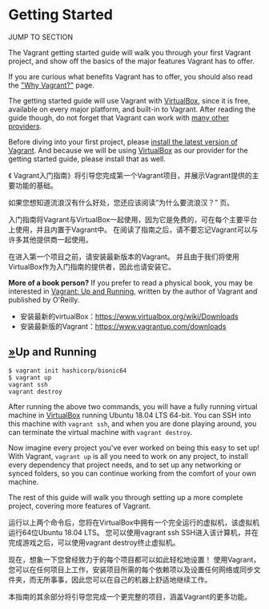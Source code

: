 # Getting Started

JUMP TO SECTION

The Vagrant getting started guide will walk you through your first Vagrant project, and show off the basics of the major features Vagrant has to offer.

If you are curious what benefits Vagrant has to offer, you should also read the ["Why Vagrant?"](https://www.vagrantup.com/intro) page.

The getting started guide will use Vagrant with [VirtualBox](https://www.virtualbox.org/), since it is free, available on every major platform, and built-in to Vagrant. After reading the guide though, do not forget that Vagrant can work with [many other providers](https://www.vagrantup.com/intro/getting-started/providers).

Before diving into your first project, please [install the latest version of Vagrant](https://www.vagrantup.com/docs/installation/). And because we will be using [VirtualBox](https://www.virtualbox.org/) as our provider for the getting started guide, please install that as well.

《 Vagrant入门指南》将引导您完成第一个Vagrant项目，并展示Vagrant提供的主要功能的基础。



如果您想知道流浪汉有什么好处，您还应该阅读“为什么要流浪汉？” 页。



入门指南将Vagrant与VirtualBox一起使用，因为它是免费的，可在每个主要平台上使用，并且内置于Vagrant中。 在阅读了指南之后，请不要忘记Vagrant可以与许多其他提供商一起使用。



在进入第一个项目之前，请安装最新版本的Vagrant。 并且由于我们将使用VirtualBox作为入门指南的提供者，因此也请安装它。

**More of a book person?** If you prefer to read a physical book, you may be interested in [Vagrant: Up and Running](https://www.amazon.com/gp/product/1449335837/ref=as_li_qf_sp_asin_il_tl?ie=UTF8&camp=1789&creative=9325&creativeASIN=1449335837&linkCode=as2&tag=vagrant-20), written by the author of Vagrant and published by O'Reilly.

- 安装最新的virtualBox：https://www.virtualbox.org/wiki/Downloads
- 安装最新版的Vagrant：https://www.vagrantup.com/downloads

## [»](https://www.vagrantup.com/intro/getting-started#up-and-running)Up and Running

```shell-session
$ vagrant init hashicorp/bionic64
$ vagrant up
vagrant ssh
vagrant destroy
```

After running the above two commands, you will have a fully running virtual machine in [VirtualBox](https://www.virtualbox.org/) running Ubuntu 18.04 LTS 64-bit. You can SSH into this machine with `vagrant ssh`, and when you are done playing around, you can terminate the virtual machine with `vagrant destroy`.

Now imagine every project you've ever worked on being this easy to set up! With Vagrant, `vagrant up` is all you need to work on any project, to install every dependency that project needs, and to set up any networking or synced folders, so you can continue working from the comfort of your own machine.

The rest of this guide will walk you through setting up a more complete project, covering more features of Vagrant.

运行以上两个命令后，您将在VirtualBox中拥有一个完全运行的虚拟机，该虚拟机运行64位Ubuntu 18.04 LTS。 您可以使用vagrant ssh SSH进入该计算机，并在完成游戏之后，可以使用vagrant destroy终止虚拟机。



现在，想象一下您曾经致力于的每个项目都可以如此轻松地设置！ 使用Vagrant，您可以在任何项目上工作，安装项目所需的每个依赖项以及设置任何网络或同步文件夹，而无所事事，因此您可以在自己的机器上舒适地继续工作。



本指南的其余部分将引导您完成一个更完整的项目，涵盖Vagrant的更多功能。

